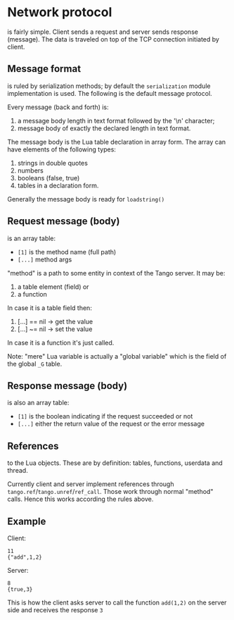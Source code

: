 Network protocol
================
is fairly simple. Client sends a request and server sends response (message).
The data is traveled on top of the TCP connection initiated by client.

Message format
--------------
is ruled by serialization methods; by default the `serialization` module
implementation is used. The following is the default message protocol.

Every message (back and forth) is:

1. a message body length in text format followed by the '\n' character;
2. message body of exactly the declared length in text format.

The message body is the Lua table declaration in array form. The array can have
elements of the following types:

1. strings in double quotes
2. numbers
3. booleans (false, true)
4. tables in a declaration form.

Generally the message body is ready for `loadstring()`

Request message (body)
----------------------
is an array table:

* `[1]` is the method name (full path)
* `[...]` method args

"method" is a path to some entity in context of the Tango server. It may be:

1. a table element (field) or
2. a function

In case it is a table field then:

1. [...] == nil -> get the value
2. [...] ~= nil -> set the value

In case it is a function it's just called.

Note: "mere" Lua variable is actually a "global variable" which is the field
of the global `_G` table.

Response message (body)
-----------------------
is also an array table:

* `[1]` is the boolean indicating if the request succeeded or not
* `[...]` either the return value of the request or the error message

References
----------
to the Lua objects. These are by definition: tables, functions, userdata and
thread.

Currently client and server implement references through
`tango.ref`/`tango.unref`/`ref_call`. Those work through normal "method" calls.
Hence this works according the rules above.

Example
-------
Client:

```
11
{"add",1,2}
```

Server:

```
8
{true,3}
```

This is how the client asks server to call the function `add(1,2)` on the
server side and receives the response `3`

